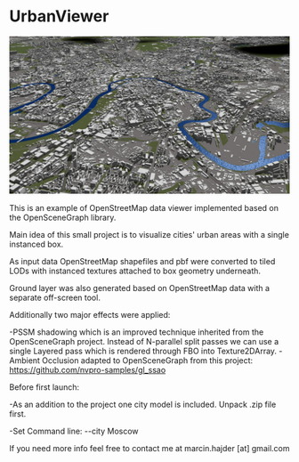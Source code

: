 # UrbanViewer

![Result footage](https://github.com/shajder/UrbanViewer/blob/main/ci.jpg)

This is an example of OpenStreetMap data viewer implemented based on the OpenSceneGraph library.

Main idea of this small project is to visualize cities' urban areas with a single instanced box.

As input data OpenStreetMap shapefiles and pbf were converted to tiled LODs with instanced textures attached to box geometry underneath.

Ground layer was also generated based on OpenStreetMap data with a separate off-screen tool.

Additionally two major effects were applied:

-PSSM shadowing which is an improved technique inherited from the OpenSceneGraph project. Instead of N-parallel split passes we can use a single Layered pass which is rendered through FBO into Texture2DArray.
-Ambient Occlusion adapted to OpenSceneGraph from this project: https://github.com/nvpro-samples/gl_ssao

Before first launch:

-As an addition to the project one city model is included. Unpack .zip file first.

-Set Command line:
  --city Moscow

  If you need more info feel free to contact me at marcin.hajder [at] gmail.com
